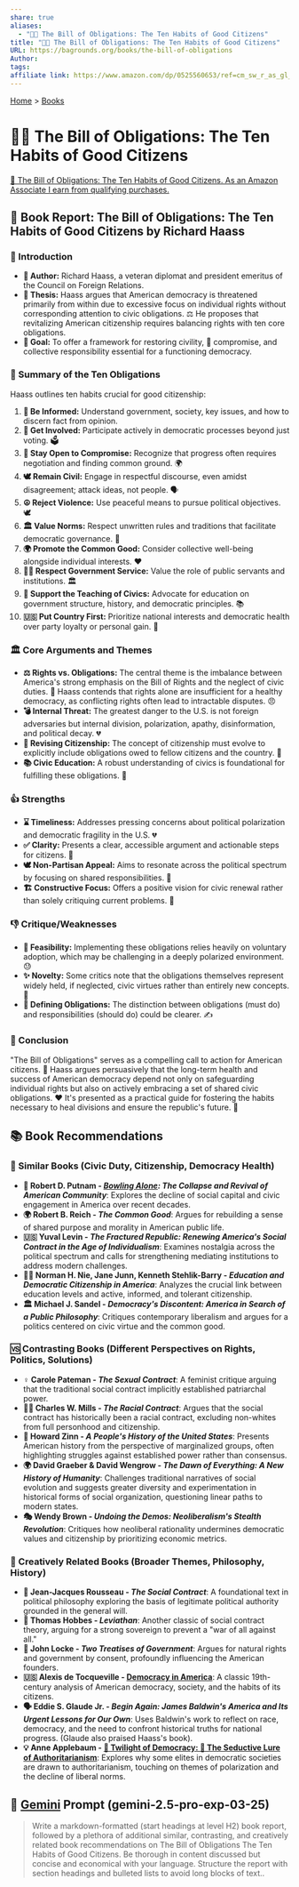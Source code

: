 ```yaml
---
share: true
aliases:
  - "📜🤝 The Bill of Obligations: The Ten Habits of Good Citizens"
title: "📜🤝 The Bill of Obligations: The Ten Habits of Good Citizens"
URL: https://bagrounds.org/books/the-bill-of-obligations
Author: 
tags: 
affiliate link: https://www.amazon.com/dp/0525560653/ref=cm_sw_r_as_gl_apa_gl_i_NSDDWMY3DKZ3NEB6E478?linkCode=ml1&tag=bagrounds-20
---
```

[Home](../index.md) > [Books](./index.md)  
# 📜🤝 The Bill of Obligations: The Ten Habits of Good Citizens  
[🛒 The Bill of Obligations: The Ten Habits of Good Citizens. As an Amazon Associate I earn from qualifying purchases.](https://www.amazon.com/dp/0525560653/ref=cm_sw_r_as_gl_apa_gl_i_NSDDWMY3DKZ3NEB6E478?linkCode=ml1&tag=bagrounds-20)  
  
## 📖 Book Report: The Bill of Obligations: The Ten Habits of Good Citizens by Richard Haass  
  
### 👤 Introduction  
  
* **👤 Author:** Richard Haass, a veteran diplomat and president emeritus of the Council on Foreign Relations.  
* **📣 Thesis:** Haass argues that American democracy is threatened primarily from within due to excessive focus on individual rights without corresponding attention to civic obligations. ⚖️ He proposes that revitalizing American citizenship requires balancing rights with ten core obligations.  
* **🎯 Goal:** To offer a framework for restoring civility, 🤝 compromise, and collective responsibility essential for a functioning democracy.  
  
### 📜 Summary of the Ten Obligations  
  
Haass outlines ten habits crucial for good citizenship:  
1. **🧠 Be Informed:** Understand government, society, key issues, and how to discern fact from opinion.  
2. **🤝 Get Involved:** Participate actively in democratic processes beyond just voting. 🗳️  
3. **🤝 Stay Open to Compromise:** Recognize that progress often requires negotiation and finding common ground. 🌍  
4. **🕊️ Remain Civil:** Engage in respectful discourse, even amidst disagreement; attack ideas, not people. 🗣️  
5. **☮️ Reject Violence:** Use peaceful means to pursue political objectives. 🕊️  
6. **🏛️ Value Norms:** Respect unwritten rules and traditions that facilitate democratic governance. 📜  
7. **🌍 Promote the Common Good:** Consider collective well-being alongside individual interests. ❤️  
8. **🧑‍💼 Respect Government Service:** Value the role of public servants and institutions. 🏛️  
9. **🍎 Support the Teaching of Civics:** Advocate for education on government structure, history, and democratic principles. 📚  
10. **🇺🇸 Put Country First:** Prioritize national interests and democratic health over party loyalty or personal gain. 🤝  
  
### 🏛️ Core Arguments and Themes  
  
* **⚖️ Rights vs. Obligations:** The central theme is the imbalance between America's strong emphasis on the Bill of Rights and the neglect of civic duties. 📜 Haass contends that rights alone are insufficient for a healthy democracy, as conflicting rights often lead to intractable disputes. 😠  
* **💣 Internal Threat:** The greatest danger to the U.S. is not foreign adversaries but internal division, polarization, apathy, disinformation, and political decay. 💔  
* **🔄 Revising Citizenship:** The concept of citizenship must evolve to explicitly include obligations owed to fellow citizens and the country. 🤝  
* **📚 Civic Education:** A robust understanding of civics is foundational for fulfilling these obligations. 🧠  
  
### 👍 Strengths  
  
* **⌛ Timeliness:** Addresses pressing concerns about political polarization and democratic fragility in the U.S. 💔  
* **✅ Clarity:** Presents a clear, accessible argument and actionable steps for citizens. 🚀  
* **🕊️ Non-Partisan Appeal:** Aims to resonate across the political spectrum by focusing on shared responsibilities. 🤝  
* **🏗️ Constructive Focus:** Offers a positive vision for civic renewal rather than solely critiquing current problems. 🌻  
  
### 👎 Critique/Weaknesses  
  
* **🤔 Feasibility:** Implementing these obligations relies heavily on voluntary adoption, which may be challenging in a deeply polarized environment. 😓  
* **✨ Novelty:** Some critics note that the obligations themselves represent widely held, if neglected, civic virtues rather than entirely new concepts. 🤷  
* **📝 Defining Obligations:** The distinction between obligations (must do) and responsibilities (should do) could be clearer. ✍️  
  
### 🎯 Conclusion  
  
"The Bill of Obligations" serves as a compelling call to action for American citizens. 📣 Haass argues persuasively that the long-term health and success of American democracy depend not only on safeguarding individual rights but also on actively embracing a set of shared civic obligations. ❤️ It's presented as a practical guide for fostering the habits necessary to heal divisions and ensure the republic's future. 🚀  
  
## 📚 Book Recommendations  
### 🤝 Similar Books (Civic Duty, Citizenship, Democracy Health)  
  
* **🎳 Robert D. Putnam - *[Bowling Alone](./bowling-alone.md): The Collapse and Revival of American Community***: Explores the decline of social capital and civic engagement in America over recent decades.  
* **🌍 Robert B. Reich - *The Common Good***: Argues for rebuilding a sense of shared purpose and morality in American public life.  
* **🇺🇸 Yuval Levin - *The Fractured Republic: Renewing America's Social Contract in the Age of Individualism***: Examines nostalgia across the political spectrum and calls for strengthening mediating institutions to address modern challenges.  
* **👨‍🏫 Norman H. Nie, Jane Junn, Kenneth Stehlik-Barry - *Education and Democratic Citizenship in America***: Analyzes the crucial link between education levels and active, informed, and tolerant citizenship.  
* **🏛️ Michael J. Sandel - *Democracy's Discontent: America in Search of a Public Philosophy***: Critiques contemporary liberalism and argues for a politics centered on civic virtue and the common good.  
  
### 🆚 Contrasting Books (Different Perspectives on Rights, Politics, Solutions)  
  
* **♀️ Carole Pateman - *The Sexual Contract***: A feminist critique arguing that the traditional social contract implicitly established patriarchal power.  
* **✊🏿 Charles W. Mills - *The Racial Contract***: Argues that the social contract has historically been a racial contract, excluding non-whites from full personhood and citizenship.  
* **📜 Howard Zinn - *A People's History of the United States***: Presents American history from the perspective of marginalized groups, often highlighting struggles against established power rather than consensus.  
* **🌍 David Graeber & David Wengrow - *The Dawn of Everything: A New History of Humanity***: Challenges traditional narratives of social evolution and suggests greater diversity and experimentation in historical forms of social organization, questioning linear paths to modern states.  
* **🎭 Wendy Brown - *Undoing the Demos: Neoliberalism's Stealth Revolution***: Critiques how neoliberal rationality undermines democratic values and citizenship by prioritizing economic metrics.  
  
### 🎨 Creatively Related Books (Broader Themes, Philosophy, History)  
  
* **📜 Jean-Jacques Rousseau - *The Social Contract***: A foundational text in political philosophy exploring the basis of legitimate political authority grounded in the general will.  
* **👑 Thomas Hobbes - *Leviathan***: Another classic of social contract theory, arguing for a strong sovereign to prevent a "war of all against all."  
* **🔑 John Locke - *Two Treatises of Government***: Argues for natural rights and government by consent, profoundly influencing the American founders.  
* **🇺🇸 Alexis de Tocqueville - [Democracy in America](./democracy-in-america.md)**: A classic 19th-century analysis of American democracy, society, and the habits of its citizens.  
* **🗣️ Eddie S. Glaude Jr. - *Begin Again: James Baldwin's America and Its Urgent Lessons for Our Own***: Uses Baldwin's work to reflect on race, democracy, and the need to confront historical truths for national progress. (Glaude also praised Haass's book).  
* **💡 Anne Applebaum - [🥀 Twilight of Democracy: 🐍 The Seductive Lure of Authoritarianism](./twilight-of-democracy.md)**: Explores why some elites in democratic societies are drawn to authoritarianism, touching on themes of polarization and the decline of liberal norms.  
  
## 💬 [Gemini](../software/gemini.md) Prompt (gemini-2.5-pro-exp-03-25)  
> Write a markdown-formatted (start headings at level H2) book report, followed by a plethora of additional similar, contrasting, and creatively related book recommendations on The Bill of Obligations The Ten Habits of Good Citizens. Be thorough in content discussed but concise and economical with your language. Structure the report with section headings and bulleted lists to avoid long blocks of text..  
  
